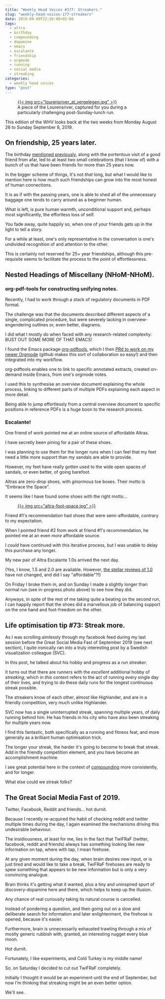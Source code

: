 ```yaml
---
title: "Weekly Head Voices #177: Streakers."
slug: "weekly-head-voices-177-streakers"
date: 2019-09-09T22:26:00+02:00
tags:
  - altra
  - birthday
  - compounding
  - dopamine
  - emacs
  - escalante
  - friendship
  - orgmode
  - running
  - social media
  - streaking
categories:
  - weekly head voices
type: "post"
---
```


<figure>
<a href="lourensriver_at_vergelegen.jpg">
{{< img src="lourensriver_at_vergelegen.jpg" >}}
</a>
<figcaption>A piece of the Lourensriver, captured for you during a particularly
challenging post-Sunday-lunch run.</figcaption>
</figure>

This edition of the WHV looks back at the two weeks from Monday August 26 to
Sunday September 8, 2019.

## On friendship, 25 years later.

The birthday [mentioned
previously](/2019/09/01/weekly-head-voices-176-cycle-of-life/#celebration),
along with the portentous visit of a good friend from afar, led to at least two
small celebrations (that I know of) with a bunch of us that have been friends
for more than 25 years now.

In the bigger scheme of things, it's not *that* long, but what I would like to
mention here is how much such friendships can grow into the most honest of
human connections.

It is as if with the passing years, one is able to shed all of the unnecessary
baggage one tends to carry around as a beginner human.

What is left, is pure human warmth, unconditional support and, perhaps most
significantly, the effortless loss of self.

*You* fade away, quite happily so, when one of your friends gets up in the
light to tell a story.

For a while at least, one's only representative in the conversation is one's
undivided recognition of and attention to the other.

This is certainly not reserved for 25+ year friendships, although this
pre-requisite seems to facilitate the process to the point of effortlessness.

## Nested Headings of Miscellany (NHoM-NHoM).

### org-pdf-tools for constructing unifying notes.

Recently, I had to work through a stack of regulatory documents in PDF format.

The challenge was that the documents described different aspects of a single,
complicated procedure, but were severely lacking in overview-engendering
outlines or, even better, diagrams.

I did what I mostly do when faced with any research-related complexity: BUST
OUT SOME MORE OF THAT EMACS!

I found the Emacs package
[org-pdftools](https://github.com/fuxialexander/org-pdftools/), which I then
[PRd to work on my newer
Orgmode](https://github.com/fuxialexander/org-pdftools/pull/4) (github makes
this sort of collaboration so easy!) and then integrated into my workflow.

org-pdftools enables one to link to specific annotated extracts, created
on-demand inside Emacs, from one's orgmode notes.

I used this to synthesise an overview document explaining the whole process,
linking to different parts of multiple PDFs explaining each aspect in more
detail.

Being able to jump effortlessly from a central overview document to specific
positions in reference PDFs is a huge boon to the research process.

### Escalante!

One friend of work pointed me at an online source of affordable Altras.

I have secretly been pining for a pair of these shoes.

I was planning to use them for the longer runs when I can feel that my feet
need a little more support than my sandals are able to provide.

However, my feet have really gotten used to the wide open spaces of sandals, or
even better, of going barefoot.

Altras are zero-drop shoes, with *ginormous* toe boxes. Their motto is "Embrace
the Space".

It seems like I have found some shoes with the right motto...

<figure>
<a href="https://altrarunning.com/">
{{< img src="altra-foot-space.jpg" >}}
</a>
</figure>

Friend #1's recommendation had shoes that were semi-affordable, contrary to my
expectation.

When I pointed friend #2 from work at friend #1's recommendation, he pointed me
at an even *more* affordable source.

I *could* have continued with this iterative process, but I was unable to delay
this purchase any longer.

My new pair of Altra Escalante 1.0s arrived the next day.

(Yes, I know, 1.5 and 2.0 are available. However, [the stellar reviews of
1.0](https://runrepeat.com/altra-escalante) have not changed, and did I say
"affordable"?!)

On Friday I broke them in, and on Sunday I made a slightly longer than normal
run (see in-progress photo above) to see how they did.

Anyways, in spite of the rest of me taking quite a beating on the second run, I
can happily report that the shoes did a marvellous job of balancing support
on the one hand and foot-freedom on the other.

## Life optimisation tip #73: Streak more.

As I was scrolling aimlessly through my facebook feed during my last session
before the Great Social Media Fast of September 2019 (see next section), I
quite ironically ran into a truly interesting post by a Swedish visualization
colleague (SVC).

In this post, he talked about his hobby and progress as a *run streaker*.

It turns out that there are runners with the *excellent* additional hobby of
*streaking*, which in *this* context refers to the act of running every single
day of their lives, and trying to do these daily runs for the longest
continuous streak possible.

The streakers know of each other, almost like Highlander, and are in a friendly
competition, very much unlike Highlander.

SVC now has a single uninterrupted streak, spanning multiple years, of daily
running behind him. He has friends in his city who have also been streaking for
multiple years now.

I find this fantastic, both specifically as a running and fitness feat, and
more generally as a brilliant human optimisation trick.

The longer your streak, the harder it's going to become to break that
streak. Add in the friendly competition element, and you have become an
accomplishment machine.

I see great potential here in the context of
[compounding](/2019/06/30/weekly-head-voices-172-abc/#always-be-compounding)
more consistently, and for longer.

What else could we streak folks?

## The Great Social Media Fast of 2019.

Twitter, Facebook, Reddit and friends... hot durnit.

Because I recently re-acquired the habit of checking reddit and twitter
multiple times during the day, I again examined the mechanisms driving this
undesirable behaviour.

The insidiousness, at least for me, lies in the fact that TwiFRaF (twitter,
facebook, reddit and friends) always has something looking like new information
on tap, where with tap, I mean firehose.

At any given moment during the day, when brain desires new input, or is just
tired and would like to take a break, TwiFRaF firehoses are ready to spew
something that appears to be new information but is only a very convincing
analogue.

Brain thinks it's getting what it wanted, plus a tiny and uninspired spurt of
discovery-dopamine here and there, which helps to keep up the illusion.

Any chance of real curiousity taking its natural course is cancelled.

Instead of pondering a question, and then going out on a slow and deliberate
search for information and later enlightenment, the firehose is opened, because
it's easier.

Furthermore, brain is unnecessarily exhausted trawling through a mix of mostly
generic rubbish with, granted, an interesting nugget every blue moon.

Hot durnit.

Fortunately, I like experiments, and Cold Turkey is my middle name!

So, on Saturday I decided to cut out TwiFRaF completely.

Initially I thought it would be an experiment until the end of September, but
now I'm thinking that streaking might be an even better option.

We'll see.
